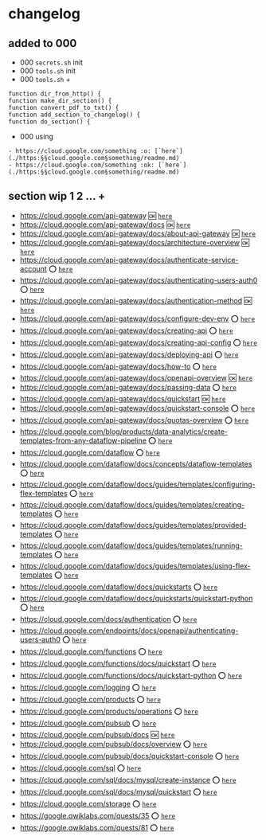 # changelog

## added to 000
 - 000 `secrets.sh` init
 - 000 `tools.sh` init
 - 000 `tools.sh` +
```
function dir_from_http() {
function make_dir_section() {
function convert_pdf_to_txt() {
function add_section_to_changelog() {
function do_section() {
```
- 000 using
```
- https://cloud.google.com/something :o: [`here`](./https:§§cloud.google.com§something/readme.md)
- https://cloud.google.com/something :ok: [`here`](./https:§§cloud.google.com§something/readme.md)
```

## section wip 1 2 ... +

 
- https://cloud.google.com/api-gateway :ok: [`here`](./https:§§cloud.google.com§api-gateway/readme.md)
- https://cloud.google.com/api-gateway/docs :ok: [`here`](./https:§§cloud.google.com§api-gateway§docs/readme.md)
- https://cloud.google.com/api-gateway/docs/about-api-gateway :ok: [`here`](./https:§§cloud.google.com§api-gateway§docs§about-api-gateway/readme.md)
- https://cloud.google.com/api-gateway/docs/architecture-overview :ok: [`here`](./https:§§cloud.google.com§api-gateway§docs§architecture-overview/readme.md)
- https://cloud.google.com/api-gateway/docs/authenticate-service-account :o: [`here`](./https:§§cloud.google.com§api-gateway§docs§authenticate-service-account/readme.md)
- https://cloud.google.com/api-gateway/docs/authenticating-users-auth0 :o: [`here`](./https:§§cloud.google.com§api-gateway§docs§authenticating-users-auth0/readme.md)
- https://cloud.google.com/api-gateway/docs/authentication-method :ok: [`here`](./https:§§cloud.google.com§api-gateway§docs§authentication-method/readme.md)
- https://cloud.google.com/api-gateway/docs/configure-dev-env :o: [`here`](./https:§§cloud.google.com§api-gateway§docs§configure-dev-env/readme.md)
- https://cloud.google.com/api-gateway/docs/creating-api :o: [`here`](./https:§§cloud.google.com§api-gateway§docs§creating-api/readme.md)
- https://cloud.google.com/api-gateway/docs/creating-api-config :o: [`here`](./https:§§cloud.google.com§api-gateway§docs§creating-api-config/readme.md)
- https://cloud.google.com/api-gateway/docs/deploying-api :o: [`here`](./https:§§cloud.google.com§api-gateway§docs§deploying-api/readme.md)
- https://cloud.google.com/api-gateway/docs/how-to :o: [`here`](./https:§§cloud.google.com§api-gateway§docs§how-to/readme.md)
- https://cloud.google.com/api-gateway/docs/openapi-overview :ok: [`here`](./https:§§cloud.google.com§api-gateway§docs§openapi-overview/readme.md)
- https://cloud.google.com/api-gateway/docs/passing-data :o: [`here`](./https:§§cloud.google.com§api-gateway§docs§passing-data/readme.md)
- https://cloud.google.com/api-gateway/docs/quickstart :ok: [`here`](./https:§§cloud.google.com§api-gateway§docs§quickstart/readme.md)
- https://cloud.google.com/api-gateway/docs/quickstart-console :o: [`here`](./https:§§cloud.google.com§api-gateway§docs§quickstart-console/readme.md)
- https://cloud.google.com/api-gateway/docs/quotas-overview :o: [`here`](./https:§§cloud.google.com§api-gateway§docs§quotas-overview/readme.md)
- https://cloud.google.com/blog/products/data-analytics/create-templates-from-any-dataflow-pipeline :o: [`here`](./https:§§cloud.google.com§blog§products§data-analytics§create-templates-from-any-dataflow-pipeline/readme.md) 
- https://cloud.google.com/dataflow :o: [`here`](./https:§§cloud.google.com§dataflow/readme.md)
- https://cloud.google.com/dataflow/docs/concepts/dataflow-templates :o: [`here`](./https:§§cloud.google.com§dataflow§docs§concepts§dataflow-templates/readme.md)
- https://cloud.google.com/dataflow/docs/guides/templates/configuring-flex-templates :o: [`here`](./https:§§cloud.google.com§dataflow§docs§guides§templates§configuring-flex-templates/readme.md)
- https://cloud.google.com/dataflow/docs/guides/templates/creating-templates :o: [`here`](./https:§§cloud.google.com§dataflow§docs§guides§templates§creating-templates/readme.md)
- https://cloud.google.com/dataflow/docs/guides/templates/provided-templates :o: [`here`](./https:§§cloud.google.com§dataflow§docs§guides§templates§provided-templates/readme.md)
- https://cloud.google.com/dataflow/docs/guides/templates/running-templates :o: [`here`](./https:§§cloud.google.com§dataflow§docs§guides§templates§running-templates/readme.md)
- https://cloud.google.com/dataflow/docs/guides/templates/using-flex-templates :o: [`here`](./https:§§cloud.google.com§dataflow§docs§guides§templates§using-flex-templates/readme.md)
- https://cloud.google.com/dataflow/docs/quickstarts :o: [`here`](./https:§§cloud.google.com§dataflow§docs§quickstarts/readme.md)
- https://cloud.google.com/dataflow/docs/quickstarts/quickstart-python :o: [`here`](./https:§§cloud.google.com§dataflow§docs§quickstarts§quickstart-python/readme.md)
- https://cloud.google.com/docs/authentication :o: [`here`](./https:§§cloud.google.com§docs§authentication/readme.md)
- https://cloud.google.com/endpoints/docs/openapi/authenticating-users-auth0 :o: [`here`](./https:§§cloud.google.com§endpoints§docs§openapi§authenticating-users-auth0/readme.md)
- https://cloud.google.com/functions :o: [`here`](./https:§§cloud.google.com§functions/readme.md)
- https://cloud.google.com/functions/docs/quickstart :o: [`here`](./https:§§cloud.google.com§functions§docs§quickstart/readme.md)
- https://cloud.google.com/functions/docs/quickstart-python :o: [`here`](./https:§§cloud.google.com§functions§docs§quickstart-python/readme.md)
- https://cloud.google.com/logging :o: [`here`](./https:§§cloud.google.com§logging/readme.md)
- https://cloud.google.com/products :o: [`here`](./https:§§cloud.google.com§products/readme.md)
- https://cloud.google.com/products/operations :o: [`here`](./https:§§cloud.google.com§products§operations/readme.md)
- https://cloud.google.com/pubsub :o: [`here`](./https:§§cloud.google.com§pubsub/readme.md)
- https://cloud.google.com/pubsub/docs :ok: [`here`](./https:§§cloud.google.com§pubsub§docs/readme.md)
- https://cloud.google.com/pubsub/docs/overview :o: [`here`](./https:§§cloud.google.com§pubsub§docs§overview/readme.md)
- https://cloud.google.com/pubsub/docs/quickstart-console :o: [`here`](./https:§§cloud.google.com§pubsub§docs§quickstart-console/readme.md)
- https://cloud.google.com/sql :o: [`here`](./https:§§cloud.google.com§sql/readme.md)
- https://cloud.google.com/sql/docs/mysql/create-instance :o: [`here`](./https:§§cloud.google.com§sql§docs§mysql§create-instance/readme.md)
- https://cloud.google.com/sql/docs/mysql/quickstart :o: [`here`](./https:§§cloud.google.com§sql§docs§mysql§quickstart/readme.md)
- https://cloud.google.com/storage :o: [`here`](./https:§§cloud.google.com§storage/readme.md)
- https://google.qwiklabs.com/quests/35 :o: [`here`](./https:§§google.qwiklabs.com§quests§35/readme.md)
- https://google.qwiklabs.com/quests/81 :o: [`here`](./https:§§google.qwiklabs.com§quests§81/readme.md)
